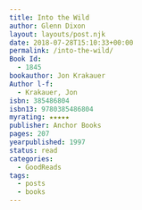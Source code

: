 ```yaml
---
title: Into the Wild
author: Glenn Dixon
layout: layouts/post.njk
date: 2018-07-28T15:10:33+00:00
permalink: /into-the-wild/
Book Id:
  - 1845
bookauthor: Jon Krakauer
Author l-f:
  - Krakauer, Jon
isbn: 385486804
isbn13: 9780385486804
myrating: ★★★★★
publisher: Anchor Books
pages: 207
yearpublished: 1997
status: read
categories:
  - GoodReads
tags:
  - posts
  - books
---
```

